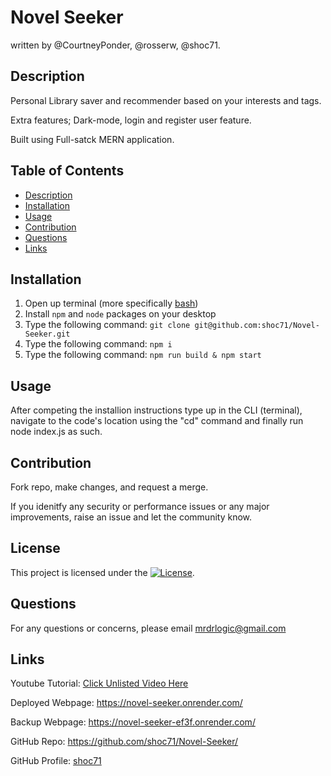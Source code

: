 # Novel Seeker
written by @CourtneyPonder,
@rosserw, @shoc71.

## Description
Personal Library saver and recommender based on your interests and tags. 

Extra features; Dark-mode, login and register user feature.

Built using Full-satck MERN application. 

## Table of Contents
- [Description](#description)
- [Installation](#installation)
- [Usage](#usage)
- [Contribution](#contribution)
- [Questions](#questions)
- [Links](#links)

## Installation
1. Open up terminal (more specifically [bash](https://www.youtube.com/watch?v=3eu67g3PTdk))
2. Install ```npm``` and ```node``` packages on your desktop
3. Type the following command: ```git clone git@github.com:shoc71/Novel-Seeker.git```
4. Type the following command: ```npm i ``` 
5. Type the following command: ```npm run build & npm start ``` 

## Usage

After competing the installion instructions type up in the CLI (terminal), navigate to the code's location using the "cd" command and finally run node index.js as such.

## Contribution

Fork repo, make changes, and request a merge.

If you idenitfy any security or performance issues or any major improvements, raise an issue and let the community know.

## License
This project is licensed under the [![License](https://opensource.org/licenses/Apache-2.0)](https://opensource.org/licenses/Apache-2.0).

## Questions
For any questions or concerns, please email mrdrlogic@gmail.com

## Links
Youtube Tutorial: [Click Unlisted Video Here](#)

Deployed Webpage: https://novel-seeker.onrender.com/

Backup Webpage: https://novel-seeker-ef3f.onrender.com/

GitHub Repo: https://github.com/shoc71/Novel-Seeker/

GitHub Profile: [shoc71](https://github.com/shoc71)

